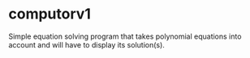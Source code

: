 # computorv1

Simple equation solving program that takes polynomial equations into account and will have to display its solution(s).